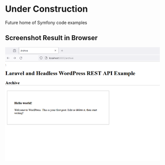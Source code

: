 # Under Construction 

Future home of Symfony code examples

## Screenshot Result in Browser

![alt text](https://github.com/CodezPoet/code_examples/blob/main/laravel/screenshot.png)
